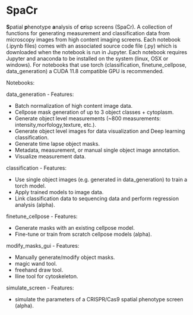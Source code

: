 # SpaCr
**S**patial **p**henotype **a**nalysis of **cr**isp screens (SpaCr). A collection of functions for generating measurement and classification data from microscopy images from high content imaging screens. Each notebook (.ipynb files) comes with an associated source code file (.py) which is downloaded when the notebook is run in Jupyter. Each notebook requires Jupyter and anaconda to be installed on the system (linux, OSX or windows). For notebooks that use torch (classification, finetune_cellpose, data_generation) a CUDA 11.8 compatible GPU is recommended.

Notebooks:

data_generation - Features:
 - Batch normalization of high content image data.
 - Cellpose mask generation of up to 3 object classes + cytoplasm.
 - Generate object level measurements (~800 measurements: intensity,morfology,texture, etc.).
 - Generate object level images for data visualization and Deep learning classification.
 - Generate time lapse object masks.
 - Metadata, measurement, or manual single object image annotation.
 - Visualize measurement data.
   
classification - Features:
 - Use single object images (e.g. generated in data_generation) to train a torch model.
 - Apply trained models to image data.
 - Link classification data to sequencing data and perform regression analysis (alpha).

finetune_cellpose - Features:
 - Generate masks with an existing cellpose model.
 - Fine-tune or train from scratch cellpose models (alpha).

modify_masks_gui - Features:
 - Manually generate/modify object masks.
 - magic wand tool.
 - freehand draw tool.
 - lline tool for cytoskeleton.

simulate_screen - Features:
 -  simulate  the parameters of a CRISPR/Cas9 spatial phenotype screen (alpha).
